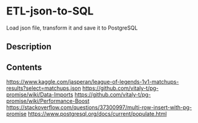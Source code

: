 # ETL-json-to-SQL

Load json file, transform it and save it to PostgreSQL


## Description


## Contents


<!-- TODO: profiling, how much memory needs, how much time -->

<!-- Dataset  -->
https://www.kaggle.com/jasperan/league-of-legends-1v1-matchups-results?select=matchups.json
https://github.com/vitaly-t/pg-promise/wiki/Data-Imports
https://github.com/vitaly-t/pg-promise/wiki/Performance-Boost
https://stackoverflow.com/questions/37300997/multi-row-insert-with-pg-promise
https://www.postgresql.org/docs/current/populate.html

<!-- TODO: we need to test the technique with the mux and the timeout and the highWaterMark -->